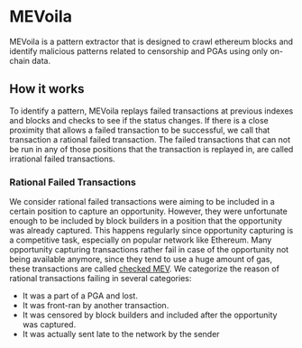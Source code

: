 # MEVoila

MEVoila is a pattern extractor that is designed to crawl ethereum blocks and identify malicious patterns related to censorship and PGAs using only on-chain data.

## How it works

To identify a pattern, MEVoila replays failed transactions at previous indexes and blocks and checks to see if the status changes. If there is a close proximity that allows a failed transaction to be successful, we call that transaction a rational failed transaction. The failed transactions that can not be run in any of those positions that the transaction is replayed in, are called irrational failed transactions.

### Rational Failed Transactions

We consider rational failed transactions were aiming to be included in a certain position to capture an opportunity. However, they were unfortunate enough to be included by block builders in a position that the opportunity was already captured. This happens regularly since opportunity capturing is a competitive task, especially on popular network like Ethereum. Many opportunity capturing transactions rather fail in case of the opportunity not being available anymore, since they tend to use a huge amount of gas, these transactions are called [checked MEV](https://medium.com/flashbots/quantifying-mev-introducing-mev-explore-v0-5ccbee0f6d02).
We categorize the reason of rational transactions failing in several categories:

* It was a part of a PGA and lost.
* It was front-ran by another transaction.
* It was censored by block builders and included after the opportunity was captured.
* It was actually sent late to the network by the sender

